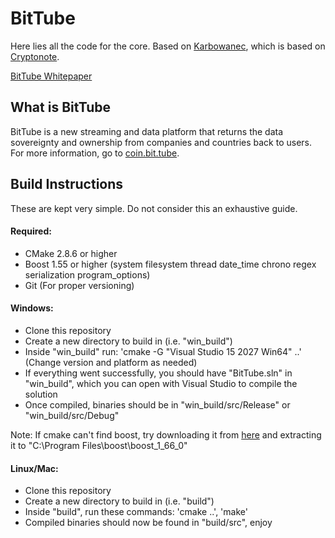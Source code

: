 # BitTube

Here lies all the code for the core.
Based on [Karbowanec](https://github.com/seredat/karbowanec), which is based on [Cryptonote](https://github.com/cryptonotefoundation/cryptonote).

[BitTube Whitepaper](https://coin.bit.tube/whitepaper.pdf)
## What is BitTube
BitTube is a new streaming and data platform that returns the data sovereignty and ownership from companies and countries back to users. For more information, go to [coin.bit.tube](https://coin.bit.tube/).

## Build Instructions
These are kept very simple. Do not consider this an exhaustive guide.

#### Required:
* CMake 2.8.6 or higher
* Boost 1.55 or higher (system filesystem thread date_time chrono regex serialization program_options)
* Git (For proper versioning)

#### Windows:
* Clone this repository
* Create a new directory to build in (i.e. "win_build")
* Inside "win_build" run: 'cmake -G "Visual Studio 15 2027 Win64" ..' (Change version and platform as needed)
* If everything went successfully, you should have "BitTube.sln" in "win_build", which you can open with Visual Studio to compile the solution
* Once compiled, binaries should be in "win_build/src/Release" or "win_build/src/Debug"

Note: If cmake can't find boost, try downloading it from [here](https://dl.bintray.com/boostorg/release/1.66.0/source/boost_1_66_0.zip) and extracting it to "C:\Program Files\boost\boost_1_66_0"

#### Linux/Mac:
* Clone this repository
* Create a new directory to build in (i.e. "build")
* Inside "build", run these commands: 'cmake ..', 'make'
* Compiled binaries should now be found in "build/src", enjoy
